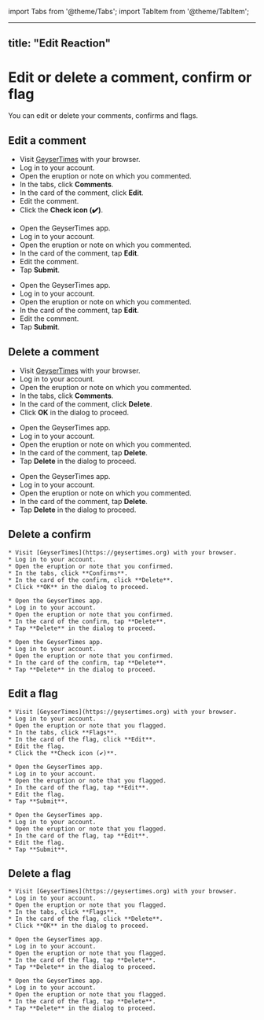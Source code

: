 import Tabs from '@theme/Tabs';
import TabItem from '@theme/TabItem';

---
title: "Edit Reaction"
---

# Edit or delete a comment, confirm or flag

You can edit or delete your comments, confirms and flags. 

## Edit a comment

<Tabs groupId="os">
<TabItem value="web" label="Website">

* Visit [GeyserTimes](https://geysertimes.org) with your browser.
* Log in to your account.
* Open the eruption or note on which you commented. 
* In the tabs, click **Comments**.
* In the card of the comment, click **Edit**. 
* Edit the comment.
* Click the **Check icon (✔️)**.

</TabItem>
<TabItem value="android" label="Android">

* Open the GeyserTimes app.
* Log in to your account.
* Open the eruption or note on which you commented. 
* In the card of the comment, tap **Edit**. 
* Edit the comment.
* Tap **Submit**.

</TabItem>
<TabItem value="iOS" label="iOS">

* Open the GeyserTimes app.
* Log in to your account.
* Open the eruption or note on which you commented. 
* In the card of the comment, tap **Edit**. 
* Edit the comment.
* Tap **Submit**.

</TabItem>
</Tabs>

## Delete a comment

<Tabs groupId="os">
<TabItem value="web" label="Website">

* Visit [GeyserTimes](https://geysertimes.org) with your browser.
* Log in to your account.
* Open the eruption or note on which you commented. 
* In the tabs, click **Comments**.
* In the card of the comment, click **Delete**. 
* Click **OK** in the dialog to proceed.

</TabItem>
<TabItem value="android" label="Android">

* Open the GeyserTimes app.
* Log in to your account.
* Open the eruption or note on which you commented. 
* In the card of the comment, tap **Delete**. 
* Tap **Delete** in the dialog to proceed.

</TabItem>
<TabItem value="iOS" label="iOS">

* Open the GeyserTimes app.
* Log in to your account.
* Open the eruption or note on which you commented. 
* In the card of the comment, tap **Delete**. 
* Tap **Delete** in the dialog to proceed.

</TabItem>
</Tabs>

## Delete a confirm

<Tabs groupId="os">
  <TabItem value="web" label="Website">

    * Visit [GeyserTimes](https://geysertimes.org) with your browser.
    * Log in to your account.
    * Open the eruption or note that you confirmed. 
    * In the tabs, click **Confirms**.
    * In the card of the confirm, click **Delete**. 
    * Click **OK** in the dialog to proceed.

  </TabItem>
  <TabItem value="android" label="Android">

    * Open the GeyserTimes app.
    * Log in to your account.
    * Open the eruption or note that you confirmed. 
    * In the card of the confirm, tap **Delete**. 
    * Tap **Delete** in the dialog to proceed.

  </TabItem>
  <TabItem value="iOS" label="iOS">

    * Open the GeyserTimes app.
    * Log in to your account.
    * Open the eruption or note that you confirmed. 
    * In the card of the confirm, tap **Delete**. 
    * Tap **Delete** in the dialog to proceed.

  </TabItem>
</Tabs>

## Edit a flag

<Tabs groupId="os">
  <TabItem value="web" label="Website">

    * Visit [GeyserTimes](https://geysertimes.org) with your browser.
    * Log in to your account.
    * Open the eruption or note that you flagged. 
    * In the tabs, click **Flags**.
    * In the card of the flag, click **Edit**. 
    * Edit the flag.
    * Click the **Check icon (✔️)**.

  </TabItem>
  <TabItem value="android" label="Android">

    * Open the GeyserTimes app.
    * Log in to your account.
    * Open the eruption or note that you flagged. 
    * In the card of the flag, tap **Edit**. 
    * Edit the flag.
    * Tap **Submit**.

  </TabItem>
  <TabItem value="iOS" label="iOS">

    * Open the GeyserTimes app.
    * Log in to your account.
    * Open the eruption or note that you flagged. 
    * In the card of the flag, tap **Edit**. 
    * Edit the flag.
    * Tap **Submit**.

  </TabItem>
</Tabs>

## Delete a flag

<Tabs groupId="os">
  <TabItem value="web" label="Website">

    * Visit [GeyserTimes](https://geysertimes.org) with your browser.
    * Log in to your account.
    * Open the eruption or note that you flagged. 
    * In the tabs, click **Flags**.
    * In the card of the flag, click **Delete**. 
    * Click **OK** in the dialog to proceed.

  </TabItem>
  <TabItem value="android" label="Android">

    * Open the GeyserTimes app.
    * Log in to your account.
    * Open the eruption or note that you flagged. 
    * In the card of the flag, tap **Delete**. 
    * Tap **Delete** in the dialog to proceed.

  </TabItem>
  <TabItem value="iOS" label="iOS">

    * Open the GeyserTimes app.
    * Log in to your account.
    * Open the eruption or note that you flagged. 
    * In the card of the flag, tap **Delete**. 
    * Tap **Delete** in the dialog to proceed.

  </TabItem>
</Tabs>